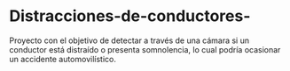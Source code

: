 # Distracciones-de-conductores-
Proyecto con el objetivo de detectar a través de una cámara si un conductor está distraído o presenta somnolencia, lo cual podría ocasionar un accidente automovilístico.
